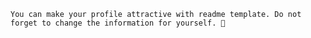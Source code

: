 

	You can make your profile attractive with readme template. Do not forget to change the information for yourself. 🚀

[^1]: This is the footnote.



